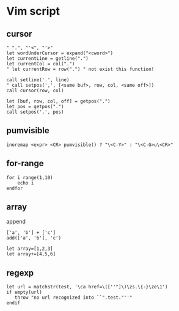 # Vim script

## cursor
```
" ".", "'<", "'>"
let wordUnderCursor = expand("<cword>")
let currentLine = getline(".")
let currentCol = col(".")
" let currentRow = row(".") " not exist this function!

call setline('.', line)
" call setpos(',', [<same buf>, row, col, <same off>])
call cursor(row, col)

let [buf, row, col, off] = getpos(".") 
let pos = getpos(".")
call setpos('.', pos)
```

## pumvisible
```
inoremap <expr> <CR> pumvisible() ? "\<C-Y>" : "\<C-G>u\<CR>"
```

## for-range
```
for i range(1,10)
	echo i
endfor
```

## array
append
```
['a', 'b'] + ['c']
add(['a', 'b'], 'c')

let array=[1,2,3]
let array+=[4,5,6]
```

## regexp
```
let url = matchstr(test, '\ca href=\([''"]\)\zs.\{-}\ze\1')
if empty(url) 
   throw "no url recognized into ``".test."''"
endif
```
